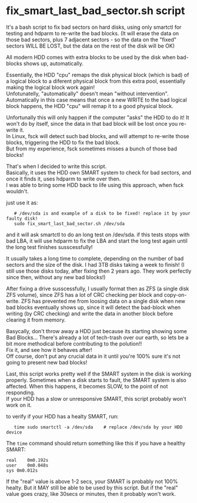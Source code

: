 # fix_smart_last_bad_sector.sh script

It's a bash script to fix bad sectors on hard disks, using only smartctl for testing and hdparm to re-write the bad blocks. (It will erase the data on those bad sectors, plus 7 adjacent sectors - so the data on the "fixed" sectors WILL BE LOST, but the data on the rest of the disk will be OK)

All modern HDD comes with extra blocks to be used by the disk when bad-blocks shows up, automatically. 

Essentially, the HDD "cpu" remaps the disk physical block (which is bad) of a logical block to a diferent physical block from this extra pool, essentially making the logical block work again! <br>
Unfotunatelly, "automatically" doesn't mean "without intervention". Automatically in this case means that once a new WRITE to the bad logical block happens, the HDD "cpu" will remap it to a good physical block. 

Unfortunally this will only happen if the computer "asks" the HDD to do it! It won't do by itself, since the data in that bad block will be lost once you re-write it. <br>
In Linux, fsck will detect such bad blocks, and will attempt to re-write those blocks, triggering the HDD to fix the bad block.<br>
But from my experience, fsck sometimes misses a bunch of those bad blocks!

That's when I decided to write this script. <br>
Basically, it uses the HDD own SMART system to check for bad sectors, and once it finds it, uses hdparm to write over then. <br>
I was able to bring some HDD back to life using this approach, when fsck wouldn't. 

just use it as: 
```
   # /dev/sda is and example of a disk to be fixed! replace it by your faulty disk!
   sudo fix_smart_last_bad_sector.sh /dev/sda    
```
   
and it will ask smartctl to do an long test on /dev/sda. if this tests stops with bad LBA, it will use hdparm to fix the LBA and start the long test again until the long test finishes susscessfully!

It usually takes a long time to complete, depending on the number of bad sectors and the size of the disk. I had 3TB disks taking a week to finish! (I still use those disks today, after fixing then 2 years ago. They work perfectly since then, without any new bad blocks!)

After fixing a drive susscessfully, I usually format then as ZFS (a single disk ZFS volume), since ZFS has a lot of CRC checking per block and copy-on-write. ZFS has prevented me from loosing data on a single disk when new bad blocks eventually shows up, since it will detect the bad-block when writing (by CRC checking) and write the data in another block before clearing it from memory. 



Basycally, don't throw away a HDD just because its starting showing some Bad Blocks... There's already a lot of tech-trash over our earth, so lets be a bit more methodical before contributing to the polution!!<br>
Fix it, and see how it behaves after!<br>
Off course, don't put any crucial data in it until you're 100% sure it's not going to present new bad blocks! 



Last, this script works pretty well if the SMART system in the disk is working properly. Sometimes when a disk starts to fault, the SMART system is also affected. When this happens, it becomes SLOW, to the point of not responding. <br>
If your HDD has a slow or unresponsive SMART, this script probably won't work on it. 

to verify if your HDD has a healty SMART, run: 

``` 
   time sudo smartctl -a /dev/sda    # replace /dev/sda by your HDD device 
```
    
The `time` command should return something like this if you have a healthy SMART:
```
real	0m0.192s
user	0m0.048s
sys	0m0.012s
```

If the "real" value is above 1-2 secs, your SMART is probably not 100% healty. But it MAY still be able to be used by this script. But if the "real" value goes crazy, like 30secs or minutes, then it probably won't work. 



